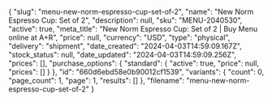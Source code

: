 {
  "slug": "menu-new-norm-espresso-cup-set-of-2",
  "name": "New Norm Espresso Cup: Set of 2",
  "description": null,
  "sku": "MENU-2040530",
  "active": true,
  "meta_title": "New Norm Espresso Cup: Set of 2 | Buy Menu online at A+R",
  "price": null,
  "currency": "USD",
  "type": "physical",
  "delivery": "shipment",
  "date_created": "2024-04-03T14:59:09.167Z",
  "stock_status": null,
  "date_updated": "2024-04-03T14:59:09.256Z",
  "prices": [],
  "purchase_options": {
    "standard": {
      "active": true,
      "price": null,
      "prices": []
    }
  },
  "id": "660d6ebd58e0b90012cf1539",
  "variants": {
    "count": 0,
    "page_count": 1,
    "page": 1,
    "results": []
  },
  "filename": "menu-new-norm-espresso-cup-set-of-2"
}